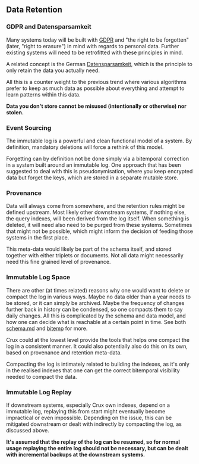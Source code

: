 ## Data Retention

### GDPR and Datensparsamkeit

Many systems today will be built with
[GDPR](https://en.wikipedia.org/wiki/General_Data_Protection_Regulation)
and "the right to be forgotten" (later, "right to erasure") in mind
with regards to personal data. Further existing systems will need to
be retrofitted with these principles in mind.

A related concept is the German
[Datensparsamkeit](https://martinfowler.com/bliki/Datensparsamkeit.html),
which is the principle to only retain the data you actually need.

All this is a counter weight to the previous trend where various
algorithms prefer to keep as much data as possible about everything
and attempt to learn patterns within this data.

**Data you don't store cannot be misused (intentionally or otherwise)
nor stolen.**

### Event Sourcing

The immutable log is a powerful and clean functional model of a
system. By definition, mandatory deletions will force a rethink of
this model.

Forgetting can by definition not be done simply via a bitemporal
correction in a system built around an immutable log. One approach
that has been suggested to deal with this is pseudonymisation, where
you keep encrypted data but forget the keys, which are stored in a
separate mutable store.

### Provenance

Data will always come from somewhere, and the retention rules might be
defined upstream. Most likely other downstream systems, if nothing
else, the query indexes, will been derived from the log itself. When
something is deleted, it will need also need to be purged from these
systems. Sometimes that might not be possible, which might inform the
decision of feeding those systems in the first place.

This meta-data would likely be part of the schema itself, and stored
together with either triplets or documents. Not all data might
necessarily need this fine grained level of provenance.

### Immutable Log Space

There are other (at times related) reasons why one would want to
delete or compact the log in various ways. Maybe no data older than a
year needs to be stored, or it can simply be archived. Maybe the
frequency of changes further back in history can be condensed, so one
compacts them to say daily changes. All this is complicated by the
schema and data model, and how one can decide what is reachable at a
certain point in time. See both [schema.md](schema.md) and
[bitemp](bitemp.md) for more.

Crux could at the lowest level provide the tools that helps one
compact the log in a consistent manner. It could also potentially also
do this on its own, based on provenance and retention meta-data.

Compacting the log is intimately related to building the indexes, as
it's only in the realised indexes that one can get the correct
bitemporal visibility needed to compact the data.

### Immutable Log Replay

If downstream systems, especially Crux own indexes, depend on a
immutable log, replaying this from start might eventually become
impractical or even impossible. Depending on the issue, this can be
mitigated downstream or dealt with indirectly by compacting the log,
as discussed above.

**It's assumed that the replay of the log can be resumed, so
for normal usage replaying the entire log should not be necessary, but
can be dealt with incremental backups at the downstream systems.**
